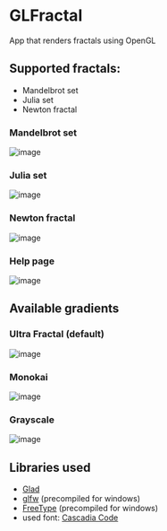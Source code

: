 # GLFractal
App that renders fractals using OpenGL
## Supported fractals:
- Mandelbrot set
- Julia set
- Newton fractal
### Mandelbrot set
![image](https://user-images.githubusercontent.com/46282097/151051132-b7bb8d25-3755-45e5-8587-f345567b1219.png)
### Julia set
![image](https://user-images.githubusercontent.com/46282097/151051245-99d982df-63e0-4cba-94f3-3502f238157c.png)
### Newton fractal
![image](https://user-images.githubusercontent.com/46282097/151577650-6e000770-305a-43b5-9270-01f0b6ebebad.png)
### Help page
![image](https://user-images.githubusercontent.com/46282097/151577734-e1331e1e-2293-41ac-a982-3271fae741ee.png)
## Available gradients
### Ultra Fractal (default)
![image](https://user-images.githubusercontent.com/46282097/151606342-43e458a2-2f7c-4c1b-a53d-d64be7a78540.png)
### Monokai
![image](https://user-images.githubusercontent.com/46282097/151606434-4a5298e3-7bd8-462e-9be2-733c59692339.png)
### Grayscale
![image](https://user-images.githubusercontent.com/46282097/151606492-a690e39b-4a14-4614-a419-14628263e8fa.png)
## Libraries used
- [Glad](https://glad.dav1d.de)
- [glfw](https://github.com/glfw/glfw) (precompiled for windows)
- [FreeType](https://freetype.org/index.html) (precompiled for windows)
- used font: [Cascadia Code](https://github.com/microsoft/cascadia-code)
